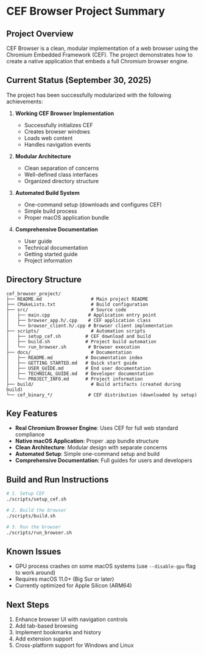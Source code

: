 # CEF Browser Project Summary

## Project Overview

CEF Browser is a clean, modular implementation of a web browser using the Chromium Embedded Framework (CEF). The project demonstrates how to create a native application that embeds a full Chromium browser engine.

## Current Status (September 30, 2025)

The project has been successfully modularized with the following achievements:

1. **Working CEF Browser Implementation**
   - Successfully initializes CEF
   - Creates browser windows
   - Loads web content
   - Handles navigation events

2. **Modular Architecture**
   - Clean separation of concerns
   - Well-defined class interfaces
   - Organized directory structure

3. **Automated Build System**
   - One-command setup (downloads and configures CEF)
   - Simple build process
   - Proper macOS application bundle

4. **Comprehensive Documentation**
   - User guide
   - Technical documentation
   - Getting started guide
   - Project information

## Directory Structure

```
cef_browser_project/
├── README.md                  # Main project README
├── CMakeLists.txt             # Build configuration
├── src/                       # Source code
│   ├── main.cpp              # Application entry point
│   ├── browser_app.h/.cpp    # CEF application class
│   └── browser_client.h/.cpp # Browser client implementation
├── scripts/                   # Automation scripts
│   ├── setup_cef.sh         # CEF download and build
│   ├── build.sh             # Project build automation
│   └── run_browser.sh        # Browser execution
├── docs/                      # Documentation
│   ├── README.md            # Documentation index
│   ├── GETTING_STARTED.md   # Quick start guide
│   ├── USER_GUIDE.md        # End user documentation
│   ├── TECHNICAL_GUIDE.md   # Developer documentation
│   └── PROJECT_INFO.md      # Project information
├── build/                     # Build artifacts (created during build)
└── cef_binary_*/             # CEF distribution (downloaded by setup)
```

## Key Features

- **Real Chromium Browser Engine**: Uses CEF for full web standard compliance
- **Native macOS Application**: Proper .app bundle structure
- **Clean Architecture**: Modular design with separate concerns
- **Automated Setup**: Simple one-command setup and build
- **Comprehensive Documentation**: Full guides for users and developers

## Build and Run Instructions

```bash
# 1. Setup CEF
./scripts/setup_cef.sh

# 2. Build the browser
./scripts/build.sh

# 3. Run the browser
./scripts/run_browser.sh
```

## Known Issues

- GPU process crashes on some macOS systems (use `--disable-gpu` flag to work around)
- Requires macOS 11.0+ (Big Sur or later)
- Currently optimized for Apple Silicon (ARM64)

## Next Steps

1. Enhance browser UI with navigation controls
2. Add tab-based browsing
3. Implement bookmarks and history
4. Add extension support
5. Cross-platform support for Windows and Linux